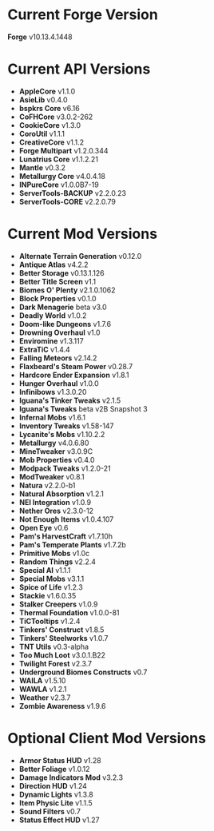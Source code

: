 Current Forge Version
=
**Forge** v10.13.4.1448

Current API Versions
=
- **AppleCore** v1.1.0
- **AsieLib** v0.4.0
- **bspkrs Core** v6.16
- **CoFHCore** v3.0.2-262
- **CookieCore** v1.3.0
- **CoroUtil** v1.1.1
- **CreativeCore** v1.1.2
- **Forge Multipart** v1.2.0.344
- **Lunatrius Core** v1.1.2.21
- **Mantle** v0.3.2
- **Metallurgy Core** v4.0.4.18
- **INPureCore** v1.0.0B7-19
- **ServerTools-BACKUP** v2.2.0.23
- **ServerTools-CORE** v2.2.0.79

Current Mod Versions
=
- **Alternate Terrain Generation** v0.12.0
- **Antique Atlas** v4.2.2
- **Better Storage** v0.13.1.126
- **Better Title Screen** v1.1
- **Biomes O' Plenty** v2.1.0.1062
- **Block Properties** v0.1.0
- **Dark Menagerie** beta v3.0
- **Deadly World** v1.0.2
- **Doom-like Dungeons** v1.7.6
- **Drowning Overhaul** v1.0
- **Enviromine** v1.3.117
- **ExtraTiC** v1.4.4
- **Falling Meteors** v2.14.2
- **Flaxbeard's Steam Power** v0.28.7
- **Hardcore Ender Expansion** v1.8.1
- **Hunger Overhaul** v1.0.0
- **Infinibows** v1.3.0.20
- **Iguana's Tinker Tweaks** v2.1.5
- **Iguana's Tweaks** beta v2B Snapshot 3
- **Infernal Mobs** v1.6.1
- **Inventory Tweaks** v1.58-147
- **Lycanite's Mobs** v1.10.2.2
- **Metallurgy** v4.0.6.80
- **MineTweaker** v3.0.9C
- **Mob Properties** v0.4.0
- **Modpack Tweaks** v1.2.0-21
- **ModTweaker** v0.8.1
- **Natura** v2.2.0-b1
- **Natural Absorption** v1.2.1
- **NEI Integration** v1.0.9
- **Nether Ores** v2.3.0-12
- **Not Enough Items** v1.0.4.107
- **Open Eye** v0.6
- **Pam's HarvestCraft** v1.7.10h
- **Pam's Temperate Plants** v1.7.2b
- **Primitive Mobs** v1.0c
- **Random Things** v2.2.4
- **Special AI** v1.1.1
- **Special Mobs** v3.1.1
- **Spice of Life** v1.2.3
- **Stackie** v1.6.0.35
- **Stalker Creepers** v1.0.9
- **Thermal Foundation** v1.0.0-81
- **TiCTooltips** v1.2.4
- **Tinkers' Construct** v1.8.5
- **Tinkers' Steelworks** v1.0.7
- **TNT Utils** v0.3-alpha
- **Too Much Loot** v3.0.1.B22
- **Twilight Forest** v2.3.7
- **Underground Biomes Constructs** v0.7
- **WAILA** v1.5.10
- **WAWLA** v1.2.1
- **Weather** v2.3.7
- **Zombie Awareness** v1.9.6

Optional Client Mod Versions
=
- **Armor Status HUD** v1.28
- **Better Foliage** v1.0.12
- **Damage Indicators Mod** v3.2.3
- **Direction HUD** v1.24
- **Dynamic Lights** v1.3.8
- **Item Physic Lite** v1.1.5
- **Sound Filters** v0.7
- **Status Effect HUD** v1.27
